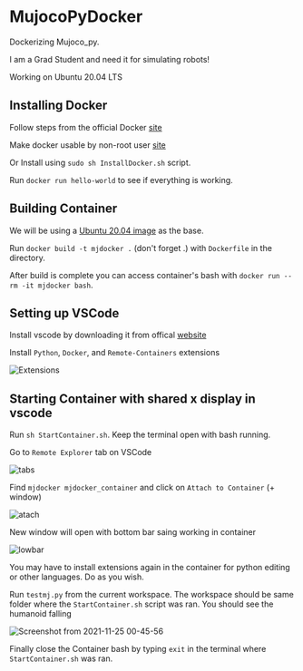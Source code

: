 # MujocoPyDocker
Dockerizing Mujoco_py.

I am a Grad Student and need it for simulating robots!

Working on Ubuntu 20.04 LTS

## Installing Docker
Follow steps from the official Docker [site](https://docs.docker.com/engine/install/ubuntu/)

Make docker usable by non-root user [site](https://docs.docker.com/engine/install/linux-postinstall/#manage-docker-as-a-non-root-user)

Or Install using `sudo sh InstallDocker.sh` script.

Run `docker run hello-world` to see if everything is working.

## Building Container
We will be using a [Ubuntu 20.04 image](https://hub.docker.com/_/ubuntu) as the base.

Run `docker build -t mjdocker .` (don't forget .) with `Dockerfile` in the directory.

After build is complete you can access container's bash with `docker run --rm -it mjdocker bash`.

## Setting up VSCode
Install vscode by downloading it from offical [website](https://code.visualstudio.com/download)

Install `Python`, `Docker`, and `Remote-Containers` extensions

![Extensions](https://user-images.githubusercontent.com/55757512/143383724-62203620-e51e-471d-a67e-5dbf40c53591.png)

## Starting Container with shared x display in vscode
Run `sh StartContainer.sh`. Keep the terminal open with bash running.

Go to `Remote Explorer` tab on VSCode 

![tabs](https://user-images.githubusercontent.com/55757512/143385420-068882db-b4a1-4411-af30-27508d1ed99e.png)

Find `mjdocker mjdocker_container` and click on `Attach to Container` (+ window)

![atach](https://user-images.githubusercontent.com/55757512/143385830-92691525-243e-49bf-963f-71038b041a20.png)

New window will open with bottom bar saing working in container

![lowbar](https://user-images.githubusercontent.com/55757512/143386021-559a0ee3-b4f7-4da0-b78e-418faf04739b.png)

You may have to install extensions again in the container for python editing or other languages. Do as you wish.

Run `testmj.py` from the current workspace. The workspace should be same folder where the `StartContainer.sh` script was ran. You should see the humanoid falling

![Screenshot from 2021-11-25 00-45-56](https://user-images.githubusercontent.com/55757512/143386718-66967879-62f6-4f7d-9d2b-e40fa0557f64.png)


Finally close the Container bash by typing `exit` in the terminal where `StartContainer.sh` was ran.





